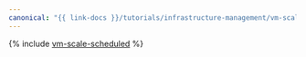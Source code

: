 ```yaml
---
canonical: "{{ link-docs }}/tutorials/infrastructure-management/vm-scale-scheduled"
---
```


{% include [vm-scale-scheduled](../../_tutorials/infrastructure/vm-scale-scheduled.md) %}
